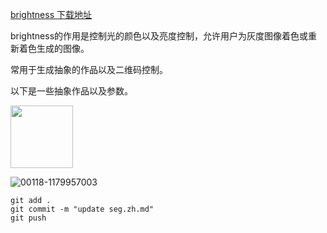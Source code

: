 [brightness 下载地址](https://huggingface.co/latentcat/control_v1p_sd15_brightness/tree/main)

brightness的作用是控制光的颜色以及亮度控制，允许用户为灰度图像着色或重新着色生成的图像。

常用于生成抽象的作品以及二维码控制。

以下是一些抽象作品以及参数。

<img width="100" src="![00118-1179957003](https://github.com/baicai99/ComfyUI-NoteBook/assets/101706274/b51f834a-4f58-44ad-9a8c-426d373874aa)">

![00118-1179957003](https://github.com/baicai99/ComfyUI-NoteBook/assets/101706274/b51f834a-4f58-44ad-9a8c-426d373874aa)

```git add .```  
```git commit -m "update seg.zh.md"```  
```git push```  